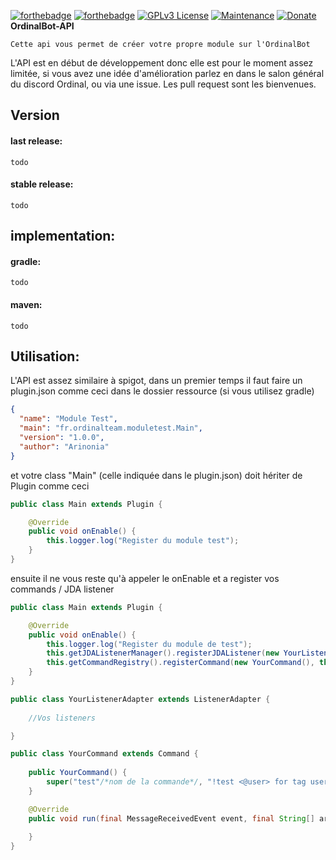 [![forthebadge](https://forthebadge.com/images/badges/made-with-java.svg)](https://www.java.com/fr/)  [![forthebadge](https://forthebadge.com/images/badges/uses-git.svg)](https://github.com/)
[![GPLv3 License](https://img.shields.io/badge/License-GPL%20v3-yellow.svg)](https://opensource.org/licenses/)
[![Maintenance](https://img.shields.io/badge/Maintained%3F-yes-green.svg)](https://github.com/Ordinal-Team/Terminal/graphs/commit-activity)
[![Donate](https://img.shields.io/badge/$-support-ff69b4.svg?style=flat)](paypal.me/ArinoniaDev)
<br>
**OrdinalBot-API**

    Cette api vous permet de créer votre propre module sur l'OrdinalBot

L'API est en début de développement donc elle est pour le moment assez limitée, si vous avez une idée d'amélioration parlez en dans le salon général du discord Ordinal, ou via une issue.
Les pull request sont les bienvenues.

## Version

#### last release: 
    todo
#### stable release:
    todo

## implementation:

#### gradle:
    todo
#### maven:
    todo
## Utilisation:
L'API est assez similaire à spigot, dans un premier temps il faut faire un plugin.json comme ceci dans le dossier ressource (si vous utilisez gradle)

```json
{
  "name": "Module Test",
  "main": "fr.ordinalteam.moduletest.Main",
  "version": "1.0.0",
  "author": "Arinonia"
}
```

et votre class "Main" (celle indiquée dans le plugin.json) doit hériter de Plugin comme ceci

````java
public class Main extends Plugin {

    @Override
    public void onEnable() {
        this.logger.log("Register du module test");
    }
}
````
ensuite il ne vous reste qu'à appeler le onEnable et a register vos commands / JDA listener

````java
public class Main extends Plugin {

    @Override
    public void onEnable() {
        this.logger.log("Register du module de test");
        this.getJDAListenerManager().registerJDAListener(new YourListenerAdapter());
        this.getCommandRegistry().registerCommand(new YourCommand(), this);
    }
}
````

````java
public class YourListenerAdapter extends ListenerAdapter {
    
    //Vos listeners

}
````

````java
public class YourCommand extends Command {
    
    public YourCommand() {
        super("test"/*nom de la commande*/, "!test <@user> for tag user"/*description de la commande*/);
    }

    @Override
    public void run(final MessageReceivedEvent event, final String[] args) {
        
    }
}
````